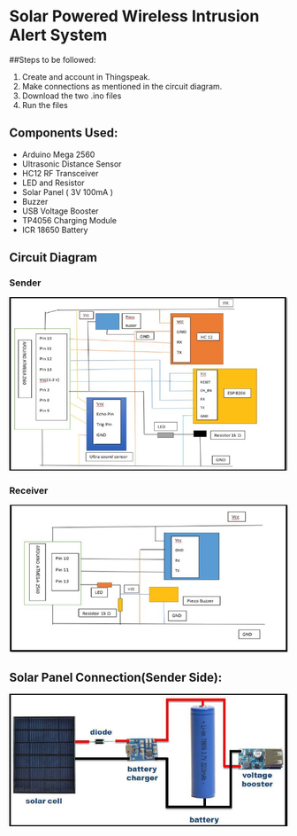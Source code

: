 # Solar Powered Wireless Intrusion Alert System
##Steps to be followed:
1. Create and account in Thingspeak.
2. Make connections as mentioned in the circuit diagram.
3. Download the two .ino files
4. Run the files

## Components Used:
- Arduino Mega 2560
- Ultrasonic Distance Sensor
- HC12 RF Transceiver
- LED and Resistor
- Solar Panel ( 3V 100mA )
- Buzzer
- USB Voltage Booster
- TP4056 Charging Module
- ICR 18650 Battery
## Circuit Diagram
### Sender
![Sender](/sender.JPG?raw=true)
### Receiver
![Receiver](/receiver.JPG?raw=true)
## Solar Panel Connection(Sender Side):
![Solar](/solar.JPG?raw=true)
